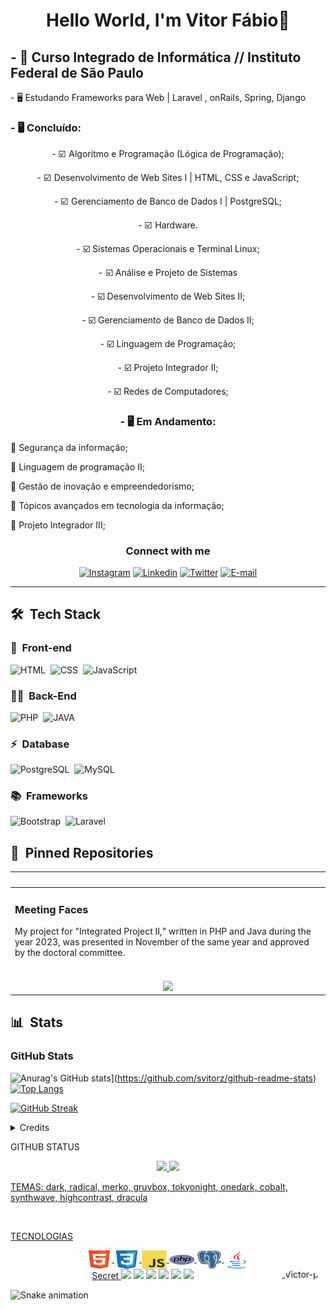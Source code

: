 <h1 align="center">
  Hello World, I'm Vitor Fábio👋
</h1>
 
 <!-- <div align="center">
   <img height="380em" src="https://user-images.githubusercontent.com/70382532/138322189-2db8df52-9dcb-40a0-88a8-c365466bd33d.gif"/> -->

  
  <h2>- 📖 Curso Integrado de Informática // Instituto Federal de São Paulo</h2>
  <p>- 🖥️ Estudando Frameworks para Web | Laravel , onRails, Spring, Django</p>
  <h3>- 🖥️ Concluído: </h3>
	</div>
	 <div align="center">
  <p>- ☑️  Algoritmo e Programação (Lógica de Programação); </p>
  <p>- ☑️  Desenvolvimento de Web Sites I | HTML, CSS e JavaScript; </p>
  <p>- ☑️  Gerenciamento de Banco de Dados I | PostgreSQL; </p>
  <p>- ☑️  Hardware. </p>
  <p>- ☑️ Sistemas Operacionais e Terminal Linux; </p>
  <p>-  ☑️ Análise e Projeto de Sistemas </p>
  <p>-  ☑️ Desenvolvimento de Web Sites II; </p>
  <p>-  ☑️ Gerenciamento de Banco de Dados II; </p>
  <p>-  ☑️ Linguagem de Programação; </p>
  <p>-  ☑️ Projeto Integrador II; </p>
  <p>-  ☑️ Redes de Computadores; </p>
	</div>
   <div align="center">
  <h3>- 🖥️ Em Andamento: </h3>
	</div>
  <p> 🔲 Segurança da informação; </p>
  <p>🔲 Linguagem de programação II; </p>
  <p>🔲 Gestão de inovação e empreendedorismo; </p>
  <p>🔲 Tópicos avançados em tecnologia da informação; </p>
  <p>🔲 Projeto Integrador III; </p>
	 <div align="center">
</div>
<h3 align="center">
  Connect with me
</h3>

<div align="center">
<p>

<a href="https://www.instagram.com/svitorz/"><img src="https://img.shields.io/badge/-Instagram-020114?style=for-the-badge&amp;logo=instagram&amp;logoColor=EBD03E&amp;color:FFF" alt="Instagram"></a>
	<a href="https://www.linkedin.com/in/vitor-f%C3%A1bio-873357246"><img src="https://img.shields.io/badge/-Linkedin-020114?style=for-the-badge&amp;logo=linkedin&amp;logoColor=EBD03E&amp;color:FFF" alt="Linkedin"></a>
  <a href="https://twitter.com/svitorz"><img src="https://img.shields.io/badge/-Twitter-020114?style=for-the-badge&amp;logo=twitter&amp;logoColor=EBD03E&amp;color:FFF" alt="Twitter"></a>
   <a href="mailto:vitorfabiocs@gmail.com">
<img src="https://img.shields.io/badge/-email-020114?style=for-the-badge&amp;logo=gmail&amp;logoColor=EBD03E&amp;color:FFF" alt="E-mail">
</a></p>
</div>

***
  
  ## 🛠 &nbsp;Tech Stack


### 🎨 &nbsp;Front-end
![HTML](https://img.shields.io/badge/-HTML-ECE2FB?style=for-the-badge&logo=HTML5)&nbsp;
![CSS](https://img.shields.io/badge/-CSS-ECE2FB?style=for-the-badge&logo=CSS3&logoColor=1572B6)&nbsp;
![JavaScript](https://img.shields.io/badge/-JavaScript-ECE2FB?style=for-the-badge&logo=javascript&logoColor=1572B6)&nbsp;

### 👩‍💻 &nbsp;Back-End

![PHP](https://img.shields.io/badge/PHP-E7ECEB?style=for-the-badge&logo=php)&nbsp;
![JAVA](https://img.shields.io/badge/JAVA-E7ECEB?style=for-the-badge&logo=java)&nbsp;

### ⚡ &nbsp;Database 
![PostgreSQL](https://img.shields.io/badge/-PostgreSQL-ECE2FB?style=for-the-badge&logo=postgresql)&nbsp;
![MySQL](https://img.shields.io/badge/-MySQL-ECE2FB?style=for-the-badge&logo=mysql)&nbsp;

### 📚 &nbsp;Frameworks
![Bootstrap](https://img.shields.io/badge/bootstrap-%238511FA.svg?style=for-the-badge&logo=bootstrap&logoColor=white)&nbsp;
![Laravel](https://img.shields.io/badge/laravel-%238511FA.svg?style=for-the-badge&logo=laravel&logoColor=white)&nbsp;


## 📌 &nbsp;Pinned Repositories

<table>
	<thead>
		<tr>
			<th colspan="2" width="2000">&nbsp;</th>
		</tr>
	</thead>
	<tbody>
		<tr>
			<td align="top">
			<h3>Meeting Faces</h3>
			<p>My project for "Integrated Project II," written in PHP and Java during the year 2023, was presented in November of the same year and approved by the doctoral committee.</p>
			</td>
		</tr>
		<tr>
			<td align="center" valign="top" width="80"><br />
			<a href="https://github.com/svitorz/meeting_faces">
      <img src="https://github.com/felipeAguiarCode/felipeAguiarCode/raw/master/.github/assets/documentation.png" />
      </a>
      </td>
		</tr>
	</tbody>
</table>


## 📊 &nbsp;Stats

<h3 align="left">GitHub Stats</h3>

![Anurag's GitHub stats](https://github-readme-stats.vercel.app/api?username=svitorz)](https://github.com/svitorz/github-readme-stats)
[![Top Langs](https://github-readme-stats-git-masterrstaa-rickstaa.vercel.app/api/top-langs/?username=svitorz&line_height=10&card_width=290&layout=compact&hide_title=false&count_private=true&langs_count=10&show_icons=true&title_color=7520FF&bg_color=020114&text_color=8B8B8B&border_radius=3&border_color=181832)](https://github.com/svitorz/github-readme-stats)

[![GitHub Streak](https://streak-stats.demolab.com?user=svitorz&theme=buefy-dark&border_radius=3&date_format=M%20j%5B%2C%20Y%5D&background=020114&border=181832&ring=7520FF&stroke=181832&currStreakLabel=ED00F2&sideLabels=FCFCFC&currStreakNum=ED00F2&fire=ED00F2&sideNums=7520FF&dates=8B8B8B)](https://git.io/streak-stats)

<details align="left">
  <summary>Credits</summary> 
  - Badges by <a href="https://shields.io/">shields.io</a>
  <br>
  - GitHub Stats by <a href="https://github.com/anuraghazra/github-readme-stats">anuraghazra</a>
  <br>
   - GitHub Streak by <a href="https://github.com/DenverCoder1/github-readme-streak-stats">DenverCoder1</a>
  <br>
</details>

GITHUB STATUS 

<div align="center">
  <a href="https://github.com/svitorz">
    
  <img height="180em" src="https://github-readme-stats.vercel.app/api?username=svitorz&show_icons=true&theme=jolly&include_all_commits=true&count_private=true"/>
  <img height="180em" src="https://github-readme-stats.vercel.app/api/top-langs/?username=svitorz&layout=compact&langs_count=7&theme=jolly"/> 
</div>

TEMAS: dark, radical, merko, gruvbox, tokyonight, onedark, cobalt, synthwave, highcontrast, dracula 
<div style="display: inline_block"><br>


  
 TECNOLOGIAS

<div align="center"> 
  <img align="center" alt="Victor-HTML" height="30" width="40" src="https://raw.githubusercontent.com/devicons/devicon/master/icons/html5/html5-original.svg">
  
  <img align="center" alt="Victor-CSS" height="30" width="40" src="https://raw.githubusercontent.com/devicons/devicon/master/icons/css3/css3-original.svg">
  
  <img align="center" alt="Victor-JavaScript" height="30" width="40" src="https://raw.githubusercontent.com/devicons/devicon/master/icons/javascript/javascript-original.svg">
 
  <img align="center" alt="Victor-PHP" height="30" width="40" src="https://raw.githubusercontent.com/devicons/devicon/master/icons/php/php-original.svg">
 
  <img align="center" alt="Victor-PostgreSQL" height="30" width="40" src="https://raw.githubusercontent.com/devicons/devicon/master/icons/postgresql/postgresql-original.svg">
 
  <img align="center" alt="Victor-Java" height="30" width="40" src="https://raw.githubusercontent.com/devicons/devicon/master/icons/java/java-original.svg">
  
  </div>
  
  <img align="right" alt="Victor-pic" height="150" style="border-radius:50px;" src="https://d1fdloi71mui9q.cloudfront.net/5MJ2xszwQD6cXigBY58V_35738fa8d3xSsx2Y?width=338&height=338">
</div>
 
  
<div> 
  
  <!-- REDES -->
  <div align="center">
 Secret <a href="https://www.youtube.com/channel/UCMD8AJbtJl1DUl-d3YkZztA" target="_blank"><img src="https://img.shields.io/badge/YouTube-FF0000?style=for-the-badge&logo=youtube&logoColor=white" target="_blank"></a> 
   <a href="https://www.instagram.com/victorguerreiro_br/" target="_blank"><img src="https://img.shields.io/badge/-Instagram-%23E4405F?style=for-the-badge&logo=instagram&logoColor=white" target="_blank"></a>
 	 <a href="https://www.twitch.tv/victor_guerreiro" target="_blank"><img src="https://img.shields.io/badge/Twitch-9146FF?style=for-the-badge&logo=twitch&logoColor=white" target="_blank"></a>
 <a href="https://discord.gg/utxHV5Z" target="_blank"><img src="https://img.shields.io/badge/Discord-7289DA?style=for-the-badge&logo=discord&logoColor=white" target="_blank"></a> 
<a href="https://twitter.com/VictorGuerrei16" target="_blank"><img src="https://img.shields.io/badge/Twitter-1DA1F2?style=for-the-badge&logo=twitter&logoColor=white" target="_blank"></a>
  <a href = "mailto:victorguerreirocontact@gmail.com"><img src="https://img.shields.io/badge/-Gmail-%23333?style=for-the-badge&logo=gmail&logoColor=white" target="_blank"></a>

  </div>
 
  ![Snake animation](https://github.com/svitorz/svitorz/blob/output/github-contribution-grid-snake.svg)
 
</div>